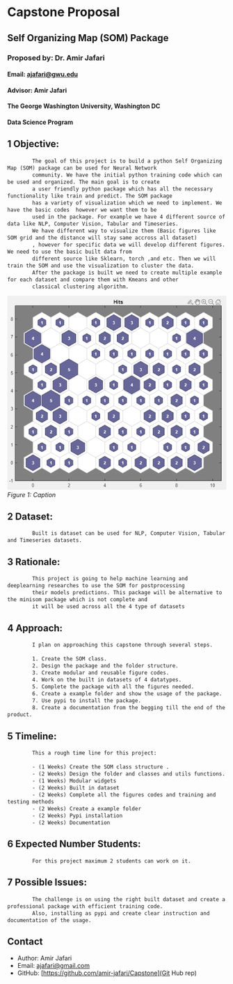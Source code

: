 
# Capstone Proposal
## Self Organizing Map (SOM) Package 
### Proposed by: Dr. Amir Jafari
#### Email: ajafari@gwu.edu
#### Advisor: Amir Jafari
#### The George Washington University, Washington DC  
#### Data Science Program


## 1 Objective:  
 
            The goal of this project is to build a python Self Organizing Map (SOM) package can be used for Neural Network 
            community. We have the initial python training code which can be used and organized. The main goal is to create
            a user friendly python package which has all the necessary functionality like train and predict. The SOM package
            has a variety of visualization which we need to implement. We have the basic codes  however we want them to be
            used in the package. For example we have 4 different source of data like NLP, Computer Vision, Tabular and Timeseries.
            We have different way to visualize them (Basic figures like SOM grid and the distance will stay same accross all dataset)
            , however for specific data we will develop different figures. We need to use the basic built data from 
            different source like Sklearn, torch ,and etc. Then we will train the SOM and use the visualization to cluster the data.
            After the package is built we need to create multiple example for each dataset and compare them with Kmeans and other
            classical clustering algorithm.  
            

![Figure 1: Example figure](2024_Fall_2.png)
*Figure 1: Caption*

## 2 Dataset:  

            Built is dataset can be used for NLP, Computer Vision, Tabular and Timeseries datasets.  
            

## 3 Rationale:  

            This project is going to help machine learning and deeplearning researches to use the SOM for postprocessing 
            their models predictions. This package will be alternative to the minisom package which is not complete and
            it will be used across all the 4 type of datasets

            

## 4 Approach:  

            I plan on approaching this capstone through several steps.  
            
            1. Create the SOM class.
            2. Design the package and the folder structure.
            3. Create modular and reusable figure codes. 
            4. Work on the built in datasets of 4 datatypes.
            5. Complete the package with all the figures needed.
            6. Create a example folder and show the usage of the package.
            7. Use pypi to install the package.
            8. Create a documentation from the begging till the end of the product.
            

## 5 Timeline:  

            This a rough time line for this project:  
            
            - (1 Weeks) Create the SOM class structure .  
            - (2 Weeks) Design the folder and classes and utils functions.  
            - (1 Weeks) Modular widgets  
            - (2 Weeks) Built in dataset 
            - (2 Weeks) Complete all the figures codes and training and testing methods
            - (2 Weeks) Create a example folder  
            - (2 Weeks) Pypi installation
            - (2 Weeks) Documentation
            

## 6 Expected Number Students:  

            For this project maximum 2 students can work on it.  
            

## 7 Possible Issues:  

            The challenge is on using the right built dataset and create a professional package with efficient training code.
            Also, installing as pypi and create clear instruction and documentation of the usage. 
            


## Contact
- Author: Amir Jafari
- Email: [ajafari@gmail.com](Eamil)
- GitHub: [https://github.com/amir-jafari/Capstone](Git Hub rep)
